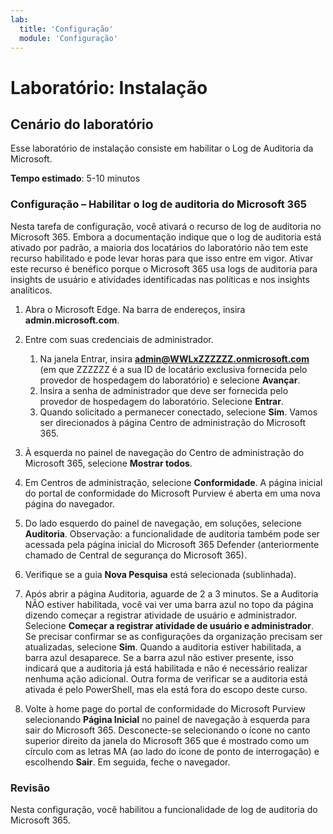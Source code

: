 ```yaml
---
lab:
  title: 'Configuração'
  module: 'Configuração'
---
```




# <a name="lab-setup"></a>Laboratório: Instalação

## <a name="lab-scenario"></a>Cenário do laboratório

Esse laboratório de instalação consiste em habilitar o Log de Auditoria da Microsoft.

**Tempo estimado**: 5-10 minutos

### <a name="setup---enable-microsoft-365-audit-log"></a>Configuração – Habilitar o log de auditoria do Microsoft 365

Nesta tarefa de configuração, você ativará o recurso de log de auditoria no Microsoft 365.  Embora a documentação indique que o log de auditoria está ativado por padrão, a maioria dos locatários do laboratório não tem este recurso habilitado e pode levar horas para que isso entre em vigor.  Ativar este recurso é benéfico porque o Microsoft 365 usa logs de auditoria para insights de usuário e atividades identificadas nas políticas e nos insights analíticos.

1. Abra o Microsoft Edge. Na barra de endereços, insira **admin.microsoft.com**.

1. Entre com suas credenciais de administrador.
    1. Na janela Entrar, insira **admin@WWLxZZZZZZ.onmicrosoft.com** (em que ZZZZZZ é a sua ID de locatário exclusiva fornecida pelo provedor de hospedagem do laboratório) e selecione **Avançar**.
    1. Insira a senha de administrador que deve ser fornecida pelo provedor de hospedagem do laboratório. Selecione **Entrar**.
    1. Quando solicitado a permanecer conectado, selecione **Sim**. Vamos ser direcionados à página Centro de administração do Microsoft 365.

1. À esquerda no painel de navegação do Centro de administração do Microsoft 365, selecione **Mostrar todos**.

1. Em Centros de administração, selecione **Conformidade**.  A página inicial do portal de conformidade do Microsoft Purview é aberta em uma nova página do navegador.  

1. Do lado esquerdo do painel de navegação, em soluções, selecione **Auditoria**.  Observação: a funcionalidade de auditoria também pode ser acessada pela página inicial do Microsoft 365 Defender (anteriormente chamado de Central de segurança do Microsoft 365).

1. Verifique se a guia **Nova Pesquisa** está selecionada (sublinhada).

1. Após abrir a página Auditoria, aguarde de 2 a 3 minutos.  Se a Auditoria NÃO estiver habilitada, você vai ver uma barra azul no topo da página dizendo começar a registrar atividade de usuário e administrador.  Selecione **Começar a registrar atividade de usuário e administrador**.  Se precisar confirmar se as configurações da organização precisam ser atualizadas, selecione **Sim**. Quando a auditoria estiver habilitada, a barra azul desaparece.  Se a barra azul não estiver presente, isso indicará que a auditoria já está habilitada e não é necessário realizar nenhuma ação adicional.  Outra forma de verificar se a auditoria está ativada é pelo PowerShell, mas ela está fora do escopo deste curso.

1. Volte à home page do portal de conformidade do Microsoft Purview selecionando **Página Inicial** no painel de navegação à esquerda para sair do Microsoft 365. Desconecte-se selecionando o ícone no canto superior direito da janela do Microsoft 365 que é mostrado como um círculo com as letras MA (ao lado do ícone de ponto de interrogação) e escolhendo **Sair**. Em seguida, feche o navegador.

### <a name="review"></a>Revisão

Nesta configuração, você habilitou a funcionalidade de log de auditoria do Microsoft 365.
